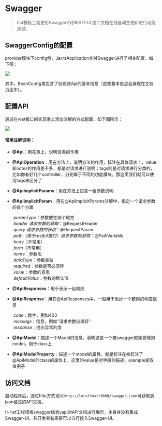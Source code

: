# Swagger

> hsf模板工程使用Swagger2对RESTFUL接口文档在线自动生成和进行功能测试。

## SwaggerConfig的配置

provider模块下config包，JaxrsApplication类对Swagger进行了相关配置，如下图：

![](http://p9vs76p49.bkt.clouddn.com/2018-06-06-15282788306433.jpg)

其中，BeanConfig类包含了创建该Api的基本信息（这些基本信息会展现在文档页面中）。

## 配置API

通过在rest接口的实现类上添加注解的方式配置，如下图所示：

![](http://p9vs76p49.bkt.clouddn.com/2018-06-06-15282793021461.jpg)

#### 常用注解说明：

- **@Api**：用在类上，说明该类的作用

- **@ApiOperation**：用在方法上，说明方法的作用，标注在具体请求上，value和notes的作用差不多，都是对请求进行说明；tags则是对请求进行分类的，比如你有好几个controller，分别属于不同的功能模块，那这里我们就可以使用tags来区分了

- **@ApiImplicitParams**：用在方法上包含一组参数说明

- **@ApiImplicitParam**：用在@ApiImplicitParams注解中，指定一个请求参数的各个方面

　　*paramType*：参数放在哪个地方       
　　*header 请求参数的获取*：@RequestHeader       　  
　　*query 请求参数的获取*：@RequestParam     　　      
　　*path（用于restful接口）请求参数的获取*：@PathVariable      
　　*body*（不常用）       
　　*form*（不常用）     
　　*name*：参数名      
　　*dataType*：参数类型       
　　*required*：参数是否必须传        
　　*value*：参数的意思     
　　*defaultValue*：参数的默认值

- **@ApiResponses**：用于表示一组响应

- **@ApiResponse**：用在@ApiResponses中，一般用于表达一个错误的响应信息

　　*code*：数字，例如400       
　　*message*：信息，例如"请求参数没填好"      
　　*response*：抛出异常的类

- **@ApiModel**：描述一个Model的信息，表明这是一个被swagger框架管理的model，用于class上

- **@ApiModelProperty**：描述一个model的属性，就是标注在被标注了@ApiModel的class的属性上，这里的value是对字段的描述，example是取值例子

## 访问文档

启动程序后，通过http方式访问`http://localhost:8088/swagger.json`可获取到json格式的API文档。

!> hsf工程模板swagger结合yapi对API文档进行展示，本身并没有集成Swagger-UI，若开发者有需要可以自行接入Swagger-UI。


